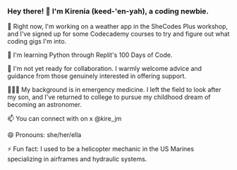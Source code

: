 ### Hey there! 👋 I'm Kirenia (keed-'en-yah), a coding newbie.

🔭 Right now, I'm working on a weather app in the SheCodes Plus workshop, and I've signed up for some Codecademy courses to try and figure out what coding gigs I'm into.

🌱 I'm learning Python through Replit's 100 Days of Code.

👯 I'm not yet ready for collaboration. I warmly welcome advice and guidance from those genuinely interested in offering support.

👩🏽‍⚕️ My background is in emergency medicine. I left the field to look after my son, and I've returned to college to pursue my childhood dream of becoming an astronomer. 

📫 You can connect with on x @kire_jm

😄 Pronouns: she/her/ella

⚡ Fun fact: I used to be a helicopter mechanic in the US Marines specializing in airframes and hydraulic systems.

